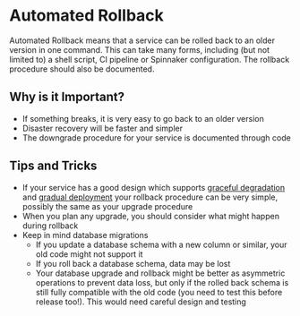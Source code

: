 # Automated Rollback

Automated Rollback means that a service can be rolled back to an older version in one command. This can take many forms, including (but not limited to) a shell script, CI pipeline or Spinnaker configuration. The rollback procedure should also be documented.

## Why is it Important?

- If something breaks, it is very easy to go back to an older version
- Disaster recovery will be faster and simpler
- The downgrade procedure for your service is documented through code

## Tips and Tricks

- If your service has a good design which supports [graceful degradation](./graceful-degradation.md) and [gradual deployment](./gradual-deploy.md) your rollback procedure can be very simple, possibly the same as your upgrade procedure
- When you plan any upgrade, you should consider what might happen during rollback
- Keep in mind database migrations
  - If you update a database schema with a new column or similar, your old code might not support it
  - If you roll back a database schema, data may be lost
  - Your database upgrade and rollback might be better as asymmetric operations to prevent data loss, but only if the rolled back schema is still fully compatible with the old code (you need to test this before release too!). This would need careful design and testing
